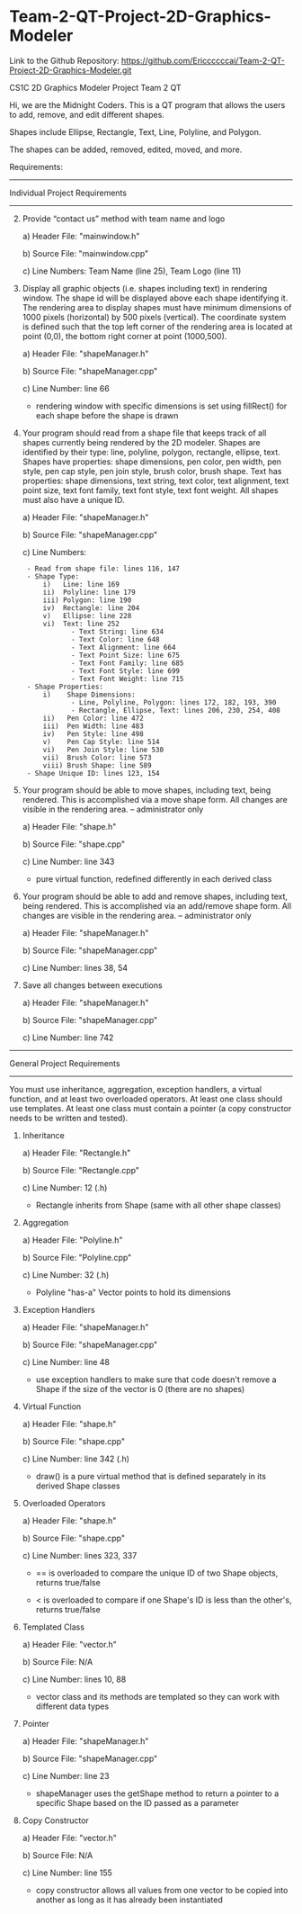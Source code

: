 # Team-2-QT-Project-2D-Graphics-Modeler

Link to the Github Repository: https://github.com/Ericcccccai/Team-2-QT-Project-2D-Graphics-Modeler.git

CS1C 2D Graphics Modeler Project Team 2 QT

Hi, we are the Midnight Coders. This is a QT program that allows the users to add, remove, and edit different shapes. 

Shapes include Ellipse, Rectangle, Text, Line, Polyline, and Polygon.

The shapes can be added, removed, edited, moved, and more. 

Requirements:

********************************
Individual Project Requirements
********************************

2) Provide “contact us” method with team name and logo 

   a) Header File: "mainwindow.h"
   
   b) Source File: "mainwindow.cpp"
   
   c) Line Numbers: Team Name (line 25), Team Logo (line 11)

3) Display all graphic objects (i.e. shapes including text) in rendering window. The shape id will be displayed above each shape identifying it. 
   The rendering area to display shapes must have minimum dimensions of 1000 pixels (horizontal) by 500 pixels (vertical). The coordinate system
   is defined such that the top left corner of the rendering area is located at point (0,0), the bottom right corner at point (1000,500).
   
   a) Header File: "shapeManager.h"
   
   b) Source File: "shapeManager.cpp"
   
   c) Line Number: line 66
   
   * rendering window with specific dimensions is set using fillRect() for each shape before the shape is drawn

4) Your program should read from a shape file that keeps track of all shapes currently being rendered by the 2D modeler. Shapes are identified by
   their type: line, polyline, polygon, rectangle, ellipse, text. Shapes have properties: shape dimensions, pen color, pen width, pen style, pen
   cap style, pen join style, brush color, brush shape. Text has properties: shape dimensions, text string, text color, text alignment, text point
   size, text font family, text font style, text font weight. All shapes must also have a unique ID.
   
   a) Header File: "shapeManager.h"
   
   b) Source File: "shapeManager.cpp"
   
   c) Line Numbers: 
        
        - Read from shape file: lines 116, 147
        - Shape Type: 
            i)   Line: line 169
            ii)  Polyline: line 179
            iii) Polygon: line 190
            iv)  Rectangle: line 204
            v)   Ellipse: line 228
            vi)  Text: line 252
                   - Text String: line 634
                   - Text Color: line 648
                   - Text Alignment: line 664
                   - Text Point Size: line 675
                   - Text Font Family: line 685
                   - Text Font Style: line 699
                   - Text Font Weight: line 715	
        - Shape Properties:
            i)    Shape Dimensions:
                   - Line, Polyline, Polygon: lines 172, 182, 193, 390
                   - Rectangle, Ellipse, Text: lines 206, 230, 254, 408
            ii)   Pen Color: line 472
            iii)  Pen Width: line 483
            iv)   Pen Style: line 498
            v)    Pen Cap Style: line 514
            vi)   Pen Join Style: line 530
            vii)  Brush Color: line 573
            viii) Brush Shape: line 589
        - Shape Unique ID: lines 123, 154

5) Your program should be able to move shapes, including text, being rendered. This is accomplished via a move shape form. All changes are visible
   in the rendering area. – administrator only
   
	a) Header File: "shape.h"
	
	b) Source File: "shape.cpp"
   
	c) Line Number: line 343
	- pure virtual function, redefined differently in each derived class
   
6) Your program should be able to add and remove shapes, including text, being rendered. This is accomplished via an add/remove shape form. All
changes are visible in the rendering area. – administrator only

   a) Header File: "shapeManager.h"
   
   b) Source File: "shapeManager.cpp"
	
   c) Line Number: lines 38, 54

10) Save all changes between executions

       a) Header File: "shapeManager.h"
	
       b) Source File: "shapeManager.cpp"
	
       c) Line Number: line 742


****************************
General Project Requirements
****************************

You must use inheritance, aggregation, exception handlers, a virtual function, and at least two overloaded operators. At least one class should
use templates. At least one class must contain a pointer (a copy constructor needs to be written and tested).

1) Inheritance

   a) Header File: "Rectangle.h"

   b) Source File: "Rectangle.cpp"
	
   c) Line Number: 12 (.h)
	
	  * Rectangle inherits from Shape (same with all other shape classes)

2) Aggregation
   
	a) Header File: "Polyline.h"
   
	b) Source File: "Polyline.cpp"
   
	c) Line Number: 32 (.h)
	
      * Polyline "has-a" Vector<QPoint> points to hold its dimensions

3) Exception Handlers
   
	a) Header File: "shapeManager.h"
   
	b) Source File: "shapeManager.cpp"
   
	c) Line Number: line 48
	
      * use exception handlers to make sure that code doesn't remove a Shape if the size of the vector is 0 (there are no shapes)
   
4) Virtual Function
   
	a) Header File: "shape.h"
   
	b) Source File: "shape.cpp"
   
	c) Line Number: line 342 (.h)
	
      * draw() is a pure virtual method that is defined separately in its derived Shape classes

5) Overloaded Operators
   
	a) Header File: "shape.h"
   
	b) Source File: "shape.cpp"
   
	c) Line Number: lines 323, 337
	
      * == is overloaded to compare the unique ID of two Shape objects, returns true/false
	
      * < is overloaded to compare if one Shape's ID is less than the other's, returns true/false
     
6) Templated Class
				
   a) Header File: "vector.h"
				
   b) Source File: N/A
				
   c) Line Number: lines 10, 88
				
      * vector class and its methods are templated so they can work with different data types

7) Pointer
			
   a) Header File: "shapeManager.h"
				
   b) Source File: "shapeManager.cpp"
				
   c) Line Number: line 23
				
      * shapeManager uses the getShape method to return a pointer to a specific Shape based on the ID passed as a parameter

8) Copy Constructor
				
   a) Header File: "vector.h"
				
   b) Source File: N/A
				
   c) Line Number: line 155
				
      * copy constructor allows all values from one vector to be copied into another as long as it has already been instantiated
